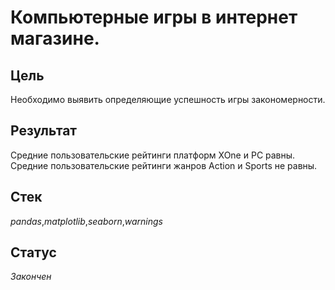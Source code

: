 # Компьютерные игры в интернет магазине. 

## Цель
Необходимо выявить определяющие успешность игры закономерности.
## Результат
Средние пользовательские рейтинги платформ XOne и PC равны.
Средние пользовательские рейтинги жанров Action и Sports не равны.
## Стек
_pandas_,_matplotlib_,_seaborn_,_warnings_ 
## Статус
_Закончен_
